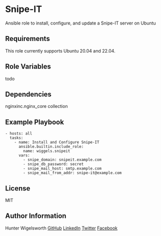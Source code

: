 Snipe-IT
=========

Ansible role to install, configure, and update a Snipe-IT server on Ubuntu

Requirements
------------

This role currently supports Ubuntu 20.04 and 22.04.

Role Variables
--------------

todo

Dependencies
------------

nginxinc.nginx_core collection

Example Playbook
----------------

    - hosts: all
      tasks:
        - name: Install and Configure Snipe-IT
          ansible.builtin.include_role: 
            name: wiggels.snipeit
          vars:
            - snipe_domain: snipeit.example.com
            - snipe_db_password: secret
            - snipe_mail_host: smtp.example.com
            - snipe_mail_from_addr: snipe-it@example.com

License
-------

MIT

Author Information
------------------

Hunter Wigelsworth
[GitHub](https://github.com/wiggels)
[LinkedIn](https://www.linkedin.com/in/wiggels/)
[Twitter](https://www.twitter.com/wiggels/)
[Facebook](https://www.facebook.com/wiggels/)
